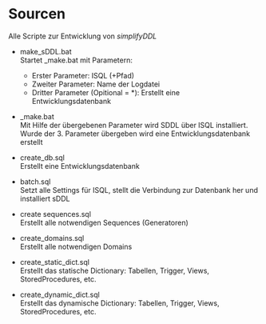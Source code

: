 Sourcen
=======

Alle Scripte zur Entwicklung von *simplifyDDL*  

- make_sDDL.bat            
Startet _make.bat mit Parametern: 
  - Erster Parameter: ISQL (+Pfad) 
  - Zweiter Parameter: Name der Logdatei 
  - Dritter Parameter (Opitional = *): Erstellt eine Entwicklungsdatenbank

- _make.bat            
Mit Hilfe der übergebenen Parameter wird SDDL über ISQL installiert. Wurde der 3. Parameter übergeben wird eine Entwicklungsdatenbank erstellt

- create_db.sql     
Erstellt eine Entwicklungsdatenbank

- batch.sql     
Setzt alle Settings für ISQL, stellt die Verbindung zur Datenbank her und installiert sDDL

- create sequences.sql     
Erstellt alle notwendigen Sequences (Generatoren)

- create_domains.sql             
Erstellt alle notwendigen Domains

- create_static_dict.sql     
Erstellt das statische Dictionary: Tabellen, Trigger, Views, StoredProcedures, etc.

- create_dynamic_dict.sql     
Erstellt das dynamische Dictionary: Tabellen, Trigger, Views, StoredProcedures, etc.
